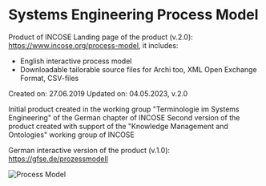 # Systems Engineering Process Model
Product of INCOSE
Landing page of the product (v.2.0): https://www.incose.org/process-model, it includes:
- English interactive process model
- Downloadable tailorable source files for Archi too, XML Open Exchange Format, CSV-files

Created on: 27.06.2019
Updated on: 04.05.2023, v.2.0

Initial product created in the working group "Terminologie im Systems Engineering" of the German chapter of INCOSE
Second version of the product created with support of the "Knowledge Management and Ontologies" working group of INCOSE

German interactive version of the product (v.1.0): https://gfse.de/prozessmodell

![Process Model](https://alef1986.github.io/Systems-Engineering-Process-Model/extDocsImages/INCOSE_Processmodel_gephi.png) 

